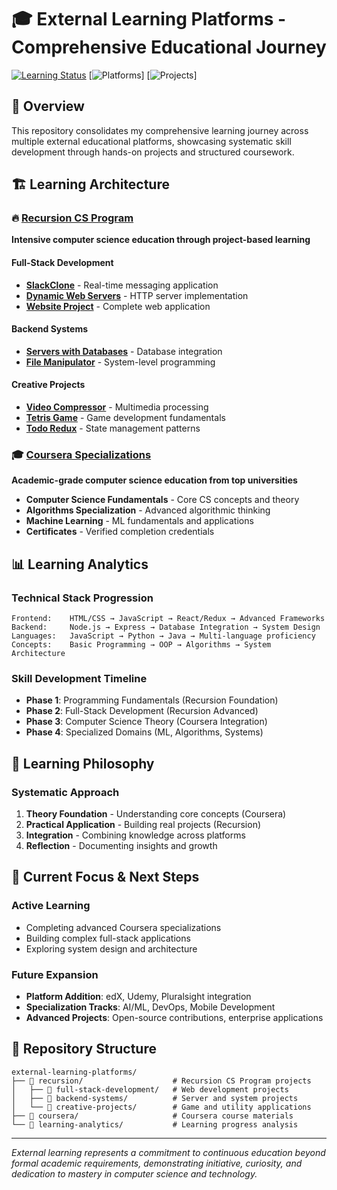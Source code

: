 # 🎓 External Learning Platforms - Comprehensive Educational Journey

[![Learning Status](https://img.shields.io/badge/Learning-Active-green)](https://github.com/DevAcademicHub/external-learning-platforms) [![Platforms](https://img.shields.io/badge/Platforms-2+-blue)] [![Projects](https://img.shields.io/badge/Projects-8+-orange)]

## 🌟 Overview

This repository consolidates my comprehensive learning journey across multiple external educational platforms, showcasing systematic skill development through hands-on projects and structured coursework.

## 🏗️ Learning Architecture

### 🔥 [Recursion CS Program](./recursion/)
**Intensive computer science education through project-based learning**

#### Full-Stack Development
- **[SlackClone](./recursion/full-stack-development/slackclone/)** - Real-time messaging application
- **[Dynamic Web Servers](./recursion/full-stack-development/dynamic-web-servers/)** - HTTP server implementation
- **[Website Project](./recursion/full-stack-development/recursion-project3-website/)** - Complete web application

#### Backend Systems
- **[Servers with Databases](./recursion/backend-systems/servers-with-databases/)** - Database integration
- **[File Manipulator](./recursion/backend-systems/file-manipulator-program/)** - System-level programming

#### Creative Projects
- **[Video Compressor](./recursion/creative-projects/video-compressor-project/)** - Multimedia processing
- **[Tetris Game](./recursion/creative-projects/test-tetris/)** - Game development fundamentals
- **[Todo Redux](./recursion/creative-projects/todo-redux/)** - State management patterns

### 🎓 [Coursera Specializations](./coursera/)
**Academic-grade computer science education from top universities**

- **Computer Science Fundamentals** - Core CS concepts and theory
- **Algorithms Specialization** - Advanced algorithmic thinking
- **Machine Learning** - ML fundamentals and applications
- **Certificates** - Verified completion credentials

## 📊 Learning Analytics

### Technical Stack Progression
```
Frontend:    HTML/CSS → JavaScript → React/Redux → Advanced Frameworks
Backend:     Node.js → Express → Database Integration → System Design
Languages:   JavaScript → Python → Java → Multi-language proficiency
Concepts:    Basic Programming → OOP → Algorithms → System Architecture
```

### Skill Development Timeline
- **Phase 1**: Programming Fundamentals (Recursion Foundation)
- **Phase 2**: Full-Stack Development (Recursion Advanced)
- **Phase 3**: Computer Science Theory (Coursera Integration)
- **Phase 4**: Specialized Domains (ML, Algorithms, Systems)

## 🎯 Learning Philosophy

### Systematic Approach
1. **Theory Foundation** - Understanding core concepts (Coursera)
2. **Practical Application** - Building real projects (Recursion)
3. **Integration** - Combining knowledge across platforms
4. **Reflection** - Documenting insights and growth

## 🚀 Current Focus & Next Steps

### Active Learning
- Completing advanced Coursera specializations
- Building complex full-stack applications
- Exploring system design and architecture

### Future Expansion
- **Platform Addition**: edX, Udemy, Pluralsight integration
- **Specialization Tracks**: AI/ML, DevOps, Mobile Development
- **Advanced Projects**: Open-source contributions, enterprise applications

## 📁 Repository Structure

```
external-learning-platforms/
├── 📁 recursion/                    # Recursion CS Program projects
│   ├── 📁 full-stack-development/   # Web development projects
│   ├── 📁 backend-systems/          # Server and system projects
│   └── 📁 creative-projects/        # Game and utility applications
├── 📁 coursera/                     # Coursera course materials
└── 📁 learning-analytics/           # Learning progress analysis
```

---

*External learning represents a commitment to continuous education beyond formal academic requirements, demonstrating initiative, curiosity, and dedication to mastery in computer science and technology.*
